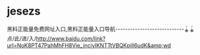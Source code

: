 # jesezs
黑料正能量免费网址入口,黑料正能量入口导航----------------------------🪀🪀点/此/进/入/http://www.baidu.com/link?url=NoK8PT47PahMhFH8Vie_jnciyIKNTTtVBQKpill6udK&amp;wd
